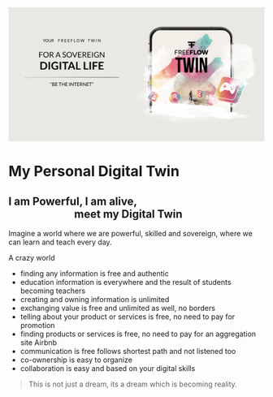 

![](img/betheinternet.png)  

# My Personal Digital Twin

## I am Powerful, I am alive, <br> &nbsp;&nbsp;&nbsp;&nbsp;&nbsp;&nbsp;&nbsp;&nbsp;&nbsp;&nbsp;&nbsp;&nbsp;&nbsp;&nbsp;&nbsp;&nbsp;&nbsp;&nbsp;&nbsp;&nbsp;&nbsp;&nbsp;&nbsp;&nbsp;&nbsp; meet my Digital Twin

Imagine a world where we are powerful, skilled and sovereign, where we can learn and teach every day.

A crazy world

- finding any information is free and authentic
- education information is everywhere and the result of students becoming teachers
- creating and owning information is unlimited
- exchanging value is free and unlimited as well, no borders
- telling about your product or services is free, no need to pay for promotion
- finding products or services is free, no need to pay for an aggregation site Airbnb
- communication is free follows shortest path and not listened too
- co-ownership is easy to organize
- collaboration is easy and based on your digital skills


> This is not just a dream, its a dream which is becoming reality.



